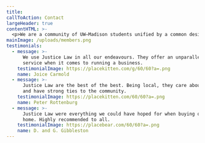 ```yaml
---
title:
callToAction: Contact
largeHeader: true
contentHTML: >-
  <p>We are a community of UW–Madison students unified by a common desire to do the most we can to improve the world. Our organization seeks to promote the global movement of effective altruism, using evidence and reason to assess how to benefit others as much as possible and taking action based on the findings.</p>
mainImage: /uploads/members.png
testimonials:
  - message: >-
      We use Justice Law in all our endeavours. They offer an unparalleled
      service when it comes to running a business.
    testimonialImage: https://placekitten.com/g/60/60?a=.png
    name: Joice Carmold
  - message: >-
      Justice Law are the best of the best. Being local, they care about people
      and have strong ties to the community.
    testimonialImage: https://placekitten.com/60/60?a=.png
    name: Peter Rottenburg
  - message: >-
      Justice Law were everything we could have hoped for when buying our first
      home. Highly recommended to all.
    testimonialImage: https://placebear.com/60/60?a=.png
    name: D. and G. Gibbleston
---
```

